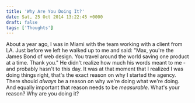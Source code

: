 ```yaml
---
title: 'Why Are You Doing It?'
date: Sat, 25 Oct 2014 13:22:45 +0000
draft: false
tags: ['Thoughts']
---
```


About a year ago, I was in Miami with the team working with a client from LA. Just before we left he walked up to me and said: "Max, you're the James Bond of web design. You travel around the world saving one product at a time. Thank you." He didn't realize how much his words meant to me - and probably hasn't to this day. It was at that moment that I realized I was doing things right, that's the exact reason on why I started the agency. There should _always_ be a reason on why we're doing what we're doing. And equally important that reason needs to be _measurable_. What's your reason? Why are you doing it?
